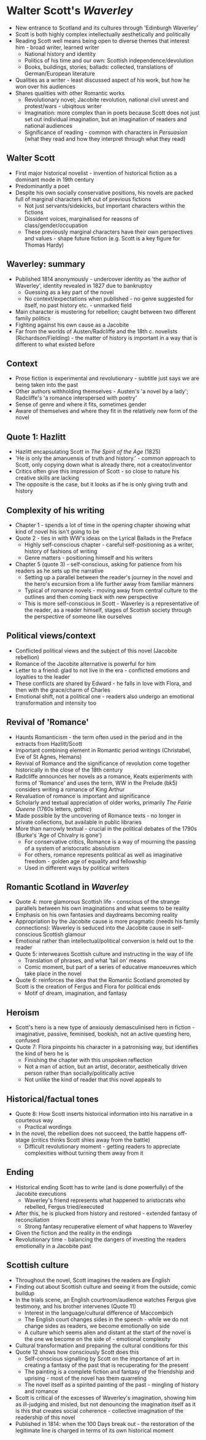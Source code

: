 # Walter Scott's *Waverley*
* New entrance to Scotland and its cultures through 'Edinburgh Waverley'
* Scott is both highly complex intellectually aesthetically and politically
* Reading Scott well means being open to diverse themes that interest him - broad writer, learned writer
    * National history and identity
    * Politics of his time and our own: Scottish independence/devolution 
    * Books, buildings, stories, ballads: collected, translations of German/European literature 
* Qualities as a writer - least discussed aspect of his work, but how he won over his audiences
* Shares qualities with other Romantic works
    * Revolutionary novel; Jacobite revolution, national civil unrest and protest/wars - ubiqitous writer 
    * Imagination: more complex than in poets because Scott does not just set out individual imagination, but an imagination of readers and national audiences
    * Significance of reading - common with characters in *Persuasion* (what they read and how they interpret through what they read)

## Walter Scott
* First major historical novelist - invention of historical fiction as a dominant mode in 19th century
* Predominantly a poet
* Despite his own socially conservative positions, his novels are packed full of marginal characters left out of previous fictions
    * Not just servants/sidekicks, but important characters within the fictions
    * Dissident voices, marginalised for reasons of class/gender/occupation
    * These previously marginal characters have their own perspectives and values - shape future fiction (e.g. Scott is a key figure for Thomas Hardy)

## Waverley: summary
* Published 1814 anonymously - undercover identity as 'the author of Waverley', identity revealed in 1827 due to bankruptcy
    * Guessing as a key part of the novel
    * No context/expectations when published - no genre suggested for itself, no past history etc. - unmarked field
* Main character is mustering for rebellion; caught between two different family politics
* Fighting against his own cause as a Jacobite
* Far from the worlds of Austen/Radcliffe and the 18th c. novelists (Richardson/Fielding) - the matter of history is important in a way that is different to what existed before

## Context
* Prose fiction is experimental and revolutionary - subtitle just says we are being taken into the past
* Other authors withholding themselves - Austen's 'a novel by a lady'; Radcliffe's 'a romance interspersed with poetry'
* Sense of genre and where it fits, sometimes gender
* Aware of themselves and where they fit in the relatively new form of the novel

## Quote 1: Hazlitt
* Hazlitt encapsulating Scott in *The Spirit of the Age* (1825)
* 'He is only the amanuensis of truth and history.' - common approach to Scott, only copying down what is already there, not a creator/inventor
* Critics often give this impression of Scott - so close to nature his creative skills are lacking
* The opposite is the case, but it looks as if he is only giving truth and history

## Complexity of his writing
* Chapter 1 - spends a lot of time in the opening chapter showing what kind of novel his isn't going to be
* Quote 2 - ties in with WW's ideas on the Lyrical Ballads in the Preface 
    * Highly self-conscious chapter - careful self-positioning as a writer, history of fashions of writing
    * Genre matters - positioning himself and his writers
* Chapter 5 (quote 3) - self-conscious, asking for patience from his readers as he sets up the narrative
    * Setting up a parallel between the reader's journey in the novel and the hero's excursion from a life further away from familiar manners
    * Typical of romance novels - moving away from central culture to the outlines and then coming back with new perspective
    * This is more self-conscious in Scott - Waverley is a representative of the reader, as a reader himself, stages of Scottish society through the perspective of someone like ourselves

## Political views/context
* Conflicted political views and the subject of this novel (Jacobite rebellion)
* Romance of the Jacobite alternative is powerful for him
* Letter to a friend: glad to not live in the era - conflicted emotions and loyalties to the leader
* These conflicts are shared by Edward - he falls in love with Flora, and then with the grace/charm of Charles
* Emotional shift, not a political one - readers also undergo an emotional transformation and intensity too

## Revival of 'Romance'
* Haunts Romanticism - the term often used in the period and in the extracts from Hazlitt/Scott
* Important combining element in Romantic period writings (Christabel, Eve of St Agnes, Hemans)
* Revival of Romance and the significance of revolution come together historically in the close of the 18th century
* Radcliffe announces her novels as a romance, Keats experiments with forms of 'Romance' and uses the term, WW in the Prelude (bk5) considers writing a romance of King Arthur
* Revaluation of romance is important and significance
* Scholarly and textual appreciation of older works, primarily *The Fairie Queene* (1760s letters, gothic)
* Made possible by the uncovering of Romance texts - no longer in private collections, but available in public libraries
* More than narrowly textual - crucial in the political debates of the 1790s (Burke's 'Age of Chivalry is gone')
    * For conservative critics, Romance is a way of mourning the passing of a system of aristocratic absolutism
    * For others, romance represents political as well as imaginative freedom - golden age of equality and fellowship
    * Used in different ways by political writers

## Romantic Scotland in *Waverley*
* Quote 4: more glamorous Scottish life - conscious of the strange parallels between his own imaginations and what seems to be reality
* Emphasis on his own fantasies and daydreams becoming reality 
* Appropriation by the Jacobite cause is more pragmatic (needs his family connections): Waverley is seduced into the Jacobite cause in self-conscious Scottish glamour
* Emotional rather than intellectual/political conversion is held out to the reader
* Quote 5: interweaves Scottish culture and instructing in the way of life
    * Translation of phrases, and what 'tail on' means
    * Comic moment, but part of a series of educative manoeuvres which take place in the novel
* Quote 6: reinforces the idea that the Romantic Scotland promoted by Scott is the creation of Fergus and Flora for political ends
    * Motif of dream, imagination, and fantasy

## Heroism
* Scott's hero is a new type of anxiously demasculinised hero in fiction - imaginative, passive, feminised, bookish, not an active questing hero, confused
* Quote 7: Flora pinpoints his character in a patronising way, but identifies the kind of hero he is
    * Finishing the chapter with this unspoken reflection 
    * Not a man of action, but an artist, decorator, aesthetically driven person rather than socially/politically active
    * Not unlike the kind of reader that this novel appeals to

## Historical/factual tones 
* Quote 8: How Scott inserts historical information into his narrative in a courteous way
    * Practical wordings
* In the novel, the rebellion does not succeed, the battle happens off-stage (critics thinks Scott shies away from the battle)
    * Difficult revolutionary moment - getting readers to appreciate complexities without turning them away from it

## Ending
* Historical ending Scott has to write (and is done powerfully) of the Jacobite executions
    * Waverley's friend represents what happened to aristocrats who rebelled, Fergus tried/executed
* After this, he is plucked from history and restored - extended fantasy of reconciliation 
    * Strong fantasy recuperative element of what happens to Waverley
* Given the fiction and the reality in the endings 
* Revolutionary time - balancing the dangers of investing the readers emotionally in a Jacobite past 

## Scottish culture
* Throughout the novel, Scott imagines the readers are English
* Finding out about Scottish culture and seeing it from the outside, comic buildup 
* In the trials scene, an English courtroom/audience watches Fergus give testimony, and his brother intervenes (Quote 11)
    * Interest in the language/cultural difference of Maccombich
    * The English court changes sides in the speech - while we do not change sides as readers, we become emotionally on side
    * A culture which seems alien and distant at the start of the novel is the one we become on the side of - emotional complexity
* Cultural transformation and preparing the cultural conditions for this 
* Quote 12 shows how consciously Scott does this
    * Self-conscious signalling by Scott on the importance of art in creating a fantasy of the past that is recuperating for the present
    * The painting is a complete fiction and fantasy of the friendship and uprising - most of the novel has them quarreling
    * The novel itself as a spirited painting of the past - mingling of history and romance
* Scott is critical of the excesses of Waverley's imagination, showing him as ill-judging and misled, but not denouncing the imagination itself as it is this that creates social coherence - collective imagination of the readership of this novel
* Published in 1814: when the 100 Days break out - the restoration of the legitimate line is charged in terms of its own historical moment
